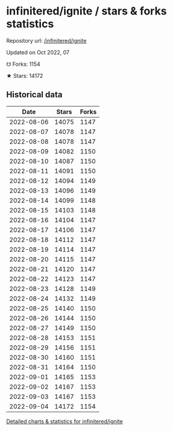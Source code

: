# infinitered/ignite / stars & forks statistics

Repository url: [/infinitered/ignite](https://github.com/infinitered/ignite)

Updated on Oct 2022, 07

☋ Forks: 1154

★ Stars: 14172

## Historical data
| Date | Stars | Forks |
|------|-------|-------|
| 2022-08-06 | 14075 | 1147 | 
| 2022-08-07 | 14078 | 1147 | 
| 2022-08-08 | 14078 | 1147 | 
| 2022-08-09 | 14082 | 1150 | 
| 2022-08-10 | 14087 | 1150 | 
| 2022-08-11 | 14091 | 1150 | 
| 2022-08-12 | 14094 | 1149 | 
| 2022-08-13 | 14096 | 1149 | 
| 2022-08-14 | 14099 | 1148 | 
| 2022-08-15 | 14103 | 1148 | 
| 2022-08-16 | 14104 | 1147 | 
| 2022-08-17 | 14106 | 1147 | 
| 2022-08-18 | 14112 | 1147 | 
| 2022-08-19 | 14114 | 1147 | 
| 2022-08-20 | 14115 | 1147 | 
| 2022-08-21 | 14120 | 1147 | 
| 2022-08-22 | 14123 | 1147 | 
| 2022-08-23 | 14128 | 1149 | 
| 2022-08-24 | 14132 | 1149 | 
| 2022-08-25 | 14140 | 1150 | 
| 2022-08-26 | 14144 | 1150 | 
| 2022-08-27 | 14149 | 1150 | 
| 2022-08-28 | 14153 | 1151 | 
| 2022-08-29 | 14156 | 1151 | 
| 2022-08-30 | 14160 | 1151 | 
| 2022-08-31 | 14164 | 1150 | 
| 2022-09-01 | 14165 | 1153 | 
| 2022-09-02 | 14167 | 1153 | 
| 2022-09-03 | 14167 | 1153 | 
| 2022-09-04 | 14172 | 1154 | 


[Detailed charts & statistics for infinitered/ignite](https://reviewgithub.com/rep/infinitered/ignite)
